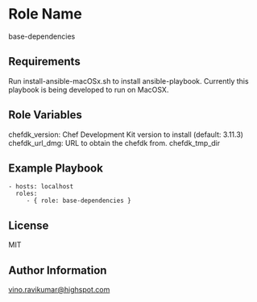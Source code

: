 Role Name
=========

base-dependencies

Requirements
------------
Run install-ansible-macOSx.sh to install ansible-playbook. Currently this playbook is being developed to run on MacOSX.  

Role Variables
--------------
chefdk_version: Chef Development Kit version to install (default: 3.11.3)
chefdk_url_dmg: URL to obtain the chefdk from.
chefdk_tmp_dir

Example Playbook
----------------

    - hosts: localhost
      roles:
         - { role: base-dependencies }

License
-------

MIT

Author Information
------------------

vino.ravikumar@highspot.com
